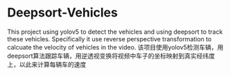 # Deepsort-Vehicles
This project using yolov5 to detect the vehicles and using deepsort to track these vehicles. Specifically it use reverse perspective transformation to calcuate the velocity of  vehicles in the video. 该项目使用yolov5检测车辆，用deepsort算法跟踪车辆，用逆透视变换将视频中车子的坐标映射到真实经纬度上，以此来计算每辆车的速度

